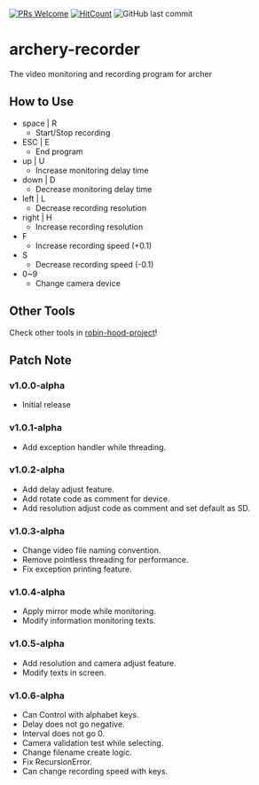 [![PRs Welcome](https://img.shields.io/badge/PRs-welcome-brightgreen.svg?style=flat-square)](http://makeapullrequest.com)
[![HitCount](http://hits.dwyl.io/nulLeeKH/archery-recorder.svg)](http://hits.dwyl.io/nulLeeKH/archery-recorder)
![GitHub last commit](https://img.shields.io/github/last-commit/nulLeeKH/archery-recorder.svg)

# archery-recorder
The video monitoring and recording program for archer

## How to Use
- space | R
    - Start/Stop recording
- ESC | E
    - End program
- up | U
    - Increase monitoring delay time
- down | D
    - Decrease monitoring delay time
- left | L
    - Decrease recording resolution
- right | H
    - Increase recording resolution
- F
    - Increase recording speed (+0.1)
- S
    - Decrease recording speed (-0.1)
- 0~9
    - Change camera device

## Other Tools
Check other tools in [robin-hood-project](https://github.com/nulLeeKH/robin-hood-project)!

## Patch Note

### v1.0.0-alpha
- Initial release

### v1.0.1-alpha
- Add exception handler while threading.

### v1.0.2-alpha
- Add delay adjust feature.
- Add rotate code as comment for device.
- Add resolution adjust code as comment and set default as SD.

### v1.0.3-alpha
- Change video file naming convention.
- Remove pointless threading for performance.
- Fix exception printing feature.

### v1.0.4-alpha
- Apply mirror mode while monitoring.
- Modify information monitoring texts.

### v1.0.5-alpha
- Add resolution and camera adjust feature.
- Modify texts in screen.

### v1.0.6-alpha
- Can Control with alphabet keys.
- Delay does not go negative.
- Interval does not go 0.
- Camera validation test while selecting.
- Change filename create logic.
- Fix RecursionError.
- Can change recording speed with keys.